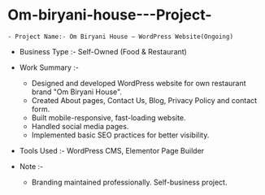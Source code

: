 # Om-biryani-house---Project-

    - Project Name:- Om Biryani House – WordPress Website(Ongoing)
- Business Type :- Self-Owned (Food & Restaurant)
- Work Summary :- 
     - Designed and developed WordPress website for own restaurant brand "Om Biryani House".
     - Created About pages, Contact Us, Blog, Privacy Policy and contact form.
     - Built mobile-responsive, fast-loading website.
     - Handled social media pages.
     - Implemented basic SEO practices for better visibility.

- Tools Used :- WordPress CMS, Elementor Page Builder

- Note :-
   - Branding maintained professionally. Self-business project.
